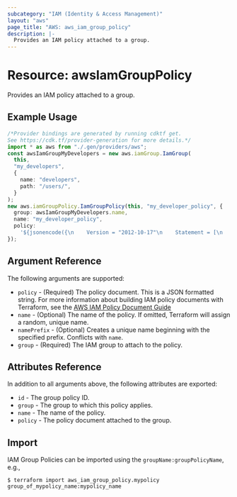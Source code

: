 ```yaml
---
subcategory: "IAM (Identity & Access Management)"
layout: "aws"
page_title: "AWS: aws_iam_group_policy"
description: |-
  Provides an IAM policy attached to a group.
---
```


# Resource: awsIamGroupPolicy

Provides an IAM policy attached to a group.

## Example Usage

```typescript
/*Provider bindings are generated by running cdktf get.
See https://cdk.tf/provider-generation for more details.*/
import * as aws from "./.gen/providers/aws";
const awsIamGroupMyDevelopers = new aws.iamGroup.IamGroup(
  this,
  "my_developers",
  {
    name: "developers",
    path: "/users/",
  }
);
new aws.iamGroupPolicy.IamGroupPolicy(this, "my_developer_policy", {
  group: awsIamGroupMyDevelopers.name,
  name: "my_developer_policy",
  policy:
    '${jsonencode({\n    Version = "2012-10-17"\n    Statement = [\n      {\n        Action = [\n          "ec2:Describe*",\n        ]\n        Effect   = "Allow"\n        Resource = "*"\n      },\n    ]\n  })}',
});

```

## Argument Reference

The following arguments are supported:

* `policy` - (Required) The policy document. This is a JSON formatted string. For more information about building IAM policy documents with Terraform, see the [AWS IAM Policy Document Guide](https://learn.hashicorp.com/terraform/aws/iam-policy)
* `name` - (Optional) The name of the policy. If omitted, Terraform will
  assign a random, unique name.
* `namePrefix` - (Optional) Creates a unique name beginning with the specified
  prefix. Conflicts with `name`.
* `group` - (Required) The IAM group to attach to the policy.

## Attributes Reference

In addition to all arguments above, the following attributes are exported:

* `id` - The group policy ID.
* `group` - The group to which this policy applies.
* `name` - The name of the policy.
* `policy` - The policy document attached to the group.

## Import

IAM Group Policies can be imported using the `groupName:groupPolicyName`, e.g.,

```console
$ terraform import aws_iam_group_policy.mypolicy group_of_mypolicy_name:mypolicy_name
```
